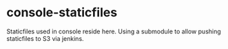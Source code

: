 # console-staticfiles

Staticfiles used in console reside here.
Using a submodule to allow pushing staticfiles to S3 via jenkins.
